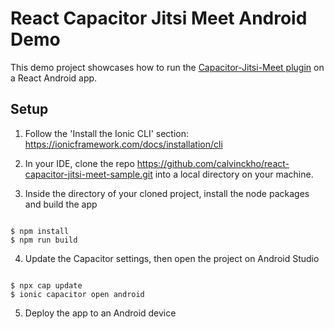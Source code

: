 # React Capacitor Jitsi Meet Android Demo

This demo project showcases how to run the [Capacitor-Jitsi-Meet plugin]('https://github.com/calvinckho/capacitor-jitsi-meet') on a React Android app. 

## Setup

1. Follow the 'Install the Ionic CLI' section: https://ionicframework.com/docs/installation/cli

2. In your IDE, clone the repo https://github.com/calvinckho/react-capacitor-jitsi-meet-sample.git into a local directory on your machine.

3. Inside the directory of your cloned project, install the node packages and build the app

```

$ npm install
$ npm run build

```

4. Update the Capacitor settings, then open the project on Android Studio

```

$ npx cap update
$ ionic capacitor open android

```

5. Deploy the app to an Android device
